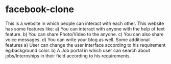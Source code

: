 # facebook-clone
This is a website in which people can interact with each other.
This website has some features like:
a) You can interact with anyone with the help of text feature.
b) You can share Photo/Video to the anyone.
c) You can also share voice messages.
d) You can write your blog as well.
Some additional features
a) User can change the user interface according to his requirement eg:background color.
b) A Job portal in which user can search about jobs/Internships in their field according to his requirements.
